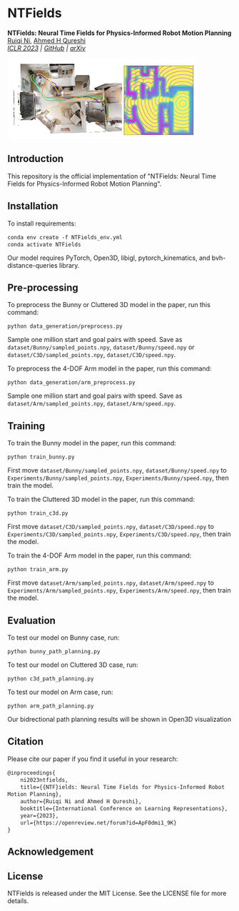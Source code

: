 # NTFields

**NTFields: Neural Time Fields for Physics-Informed Robot Motion Planning**
\
[Ruiqi Ni](https://ruiqini.github.io/),
[Ahmed H Qureshi](https://qureshiahmed.github.io/)
\
_[ICLR 2023](https://openreview.net/forum?id=ApF0dmi1_9K) |
[GitHub](https://github.com/ruiqini/NTFields) |
[arXiv](https://arxiv.org/abs/2210.00120)_


![image](fig/fig.png)  

## Introduction

This repository is the official implementation of "NTFields: Neural Time Fields for Physics-Informed Robot Motion Planning". 

## Installation

To install requirements:

```setup
conda env create -f NTFields_env.yml
conda activate NTFields
```

Our model requires PyTorch, Open3D, libigl, pytorch_kinematics, and bvh-distance-queries library.

## Pre-processing

To preprocess the Bunny or Cluttered 3D model in the paper, run this command:

```preprocess
python data_generation/preprocess.py 
```

Sample one million start and goal pairs with speed. Save as `dataset/Bunny/sampled_points.npy`, `dataset/Bunny/speed.npy` or `dataset/C3D/sampled_points.npy`, `dataset/C3D/speed.npy`.

To preprocess the 4-DOF Arm model in the paper, run this command:

```preprocess
python data_generation/arm_preprocess.py 
```

Sample one million start and goal pairs with speed. Save as `dataset/Arm/sampled_points.npy`, `dataset/Arm/speed.npy`.

## Training

To train the Bunny model in the paper, run this command:

```train
python train_bunny.py 
```

First move `dataset/Bunny/sampled_points.npy`, `dataset/Bunny/speed.npy` to `Experiments/Bunny/sampled_points.npy`, `Experiments/Bunny/speed.npy`, then train the model.

To train the Cluttered 3D model in the paper, run this command:

```train
python train_c3d.py 
```

First move `dataset/C3D/sampled_points.npy`, `dataset/C3D/speed.npy` to `Experiments/C3D/sampled_points.npy`, `Experiments/C3D/speed.npy`, then train the model.

To train the 4-DOF Arm model in the paper, run this command:

```train
python train_arm.py 
```

First move `dataset/Arm/sampled_points.npy`, `dataset/Arm/speed.npy` to `Experiments/Arm/sampled_points.npy`, `Experiments/Arm/speed.npy`, then train the model.

## Evaluation

To test our model on Bunny case, run:

```eval
python bunny_path_planning.py 
```

To test our model on Cluttered 3D case, run:

```eval
python c3d_path_planning.py 
```

To test our model on Arm case, run:

```eval
python arm_path_planning.py 
```

Our bidrectional path planning results will be shown in Open3D visualization


## Citation

Please cite our paper if you find it useful in your research:

```
@inproceedings{
    ni2023ntfields,
    title={{NTF}ields: Neural Time Fields for Physics-Informed Robot Motion Planning},
    author={Ruiqi Ni and Ahmed H Qureshi},
    booktitle={International Conference on Learning Representations},
    year={2023},
    url={https://openreview.net/forum?id=ApF0dmi1_9K}
}
```

## Acknowledgement



## License

NTFields is released under the MIT License. See the LICENSE file for more details.


